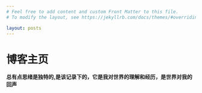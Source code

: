 ```yaml
---
# Feel free to add content and custom Front Matter to this file.
# To modify the layout, see https://jekyllrb.com/docs/themes/#overriding-theme-defaults

layout: posts
---
```


# 博客主页

**总有点思绪是独特的,是该记录下的，它是我对世界的理解和经历，是世界对我的回声**

